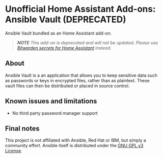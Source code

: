 # Unofficial Home Assistant Add-ons: Ansible Vault (DEPRECATED)

Ansible Vault bundled as an Home Assistant add-on.

> _**NOTE** This add-on is deprecated and will not be updated. Please use [Bitwarden secrets for Home Assistant](https://alxx.nl/home-assistant-addons/tree/master/bitwarden-secrets) instead._

## About

Ansible Vault is a an application that allows you to keep sensitive data such as passwords or keys in encrypted files, rather than as plaintext. These vault files can then be distributed or placed in source control.

## Known issues and limitations

* No third party password manager support

## Final notes

This project is not affiliated with Ansible, Red Hat or IBM, but simply a community effort. Ansible itself is distributed under the [GNU GPL v3 License](https://github.com/ansible/ansible/blob/devel/COPYING).
